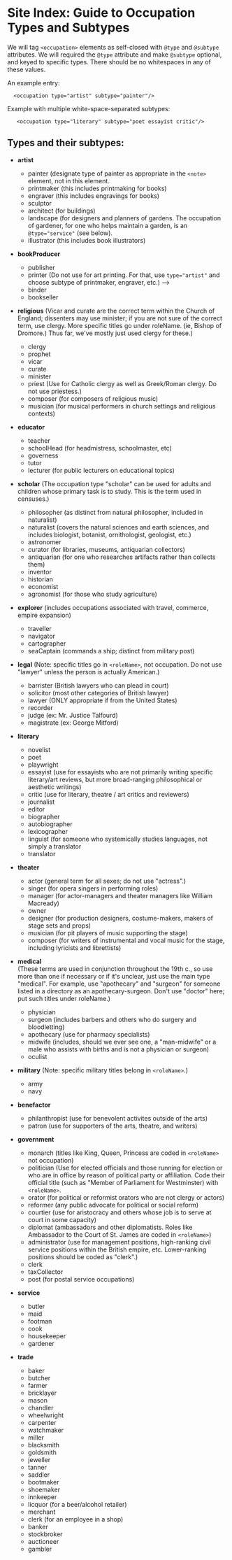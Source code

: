 # Site Index: Guide to Occupation Types and Subtypes 

We will tag `<occupation>` elements as self-closed with `@type` and `@subtype` attributes. We will required the `@type` attribute and make `@subtype` optional, and keyed to specific types. There should be no whitespaces in any of these values.

An example entry: 

```
  <occupation type="artist" subtype="painter"/>
```

Example with multiple white-space-separated subtypes:

```
   <occupation type="literary" subtype="poet essayist critic"/>
```

## Types and their subtypes:

* **artist**

    * painter (designate type of painter as appropriate in the `<note>` element, not in this element. 
    * printmaker (this includes printmaking for books)
    * engraver (this includes engravings for books)
    * sculptor
    * architect (for buildings)
    * landscape (for designers and planners of gardens. The occupation of gardener, for one who helps maintain a garden, is an `@type="service"` (see below).
    * illustrator (this includes book illustrators)


* **bookProducer**

    * publisher
    * printer (Do not use for art printing. For that, use `type="artist"` and choose subtype of printmaker, engraver, etc.) -->
    * binder
    * bookseller

                      
* **religious**
(Vicar and curate are the correct term within the Church of England; dissenters may use minister; if you are not sure of the correct term, use clergy. More specific titles go under roleName. (ie, Bishop of Dromore.) Thus far, we've mostly just used clergy for these.)

    * clergy
    * prophet
    * vicar
    * curate
    * minister
    * priest (Use for Catholic clergy as well as Greek/Roman clergy. Do not use priestess.)
    * composer (for composers of religious music)
    * musician (for musical performers in church settings and religious contexts)

* **educator** 

    * teacher
    * schoolHead (for headmistress, schoolmaster, etc)
    * governess
    * tutor
    * lecturer (for public lecturers on educational topics)

        
* **scholar** 
(The occupation type "scholar" can be used for adults and children whose primary task is to study. This is the term used in censuses.)

    * philosopher (as distinct from natural philosopher, included in naturalist)
    * naturalist (covers the natural sciences and earth sciences, and includes biologist, botanist, ornithologist, geologist, etc.)
    * astronomer
    * curator (for libraries, museums, antiquarian collectors)
    * antiquarian (for one who researches artifacts rather than collects them)
    * inventor
    * historian
    * economist
    * agronomist (for those who study agriculture)

      
* **explorer**  (includes occupations associated with travel, commerce, empire expansion) 

    * traveller 
    * navigator
    * cartographer
    * seaCaptain (commands a ship; distinct from military post)


* **legal** (Note: specific titles go in `<roleName>`, not occupation. Do not use "lawyer" unless the person is actually American.)

    * barrister (British lawyers who can plead in court)
    * solicitor (most other categories of British lawyer)
    * lawyer (ONLY appropriate if from the United States) 
    * recorder
    * judge (ex: Mr. Justice Talfourd)
    * magistrate (ex: George Mitford)

                    
* **literary** 

    * novelist
    * poet
    * playwright
    * essayist (use for essayists who are not primarily writing specific literary/art reviews, but more broad-ranging philosophical or aesthetic writings)
    * critic (use for literary, theatre / art critics and reviewers)
    * journalist
    * editor
    * biographer
    * autobiographer
    * lexicographer
    * linguist (for someone who systemically studies languages, not simply a translator
    * translator


* **theater**  

    * actor (general term for all sexes; do not use "actress".)
    * singer (for opera singers in performing roles)
    * manager (for actor-managers and theater managers like William Macready)
    * owner 
    * designer (for production designers, costume-makers, makers of stage sets and props)
    * musician (for pit players of music supporting the stage)
    * composer (for writers of instrumental and vocal music for the stage, including lyricists and librettists)

                                          
* **medical**  
(These terms are used in conjunction throughout the 19th c., so use more than one if necessary or if it's unclear, just use the main type "medical". For example,  use "apothecary" and "surgeon" for someone listed in a directory as an apothecary-surgeon. Don't use "doctor" here; put such titles under roleName.)
    * physician
    * surgeon (includes barbers and others who do surgery and bloodletting)
    * apothecary (use for pharmacy specialists)
    * midwife (includes, should we ever see one, a "man-midwife" or a male who assists with births and is not a physician or surgeon)
    * oculist

                              
* **military**  (Note: specific military titles belong in `<roleName>`.)

    * army
    * navy

                                        
* **benefactor** 

    * philanthropist (use for benevolent activites outside of the arts)
    * patron (use for supporters of the arts, theatre, and writers) 

                                  
* **government** 

    * monarch (titles like King, Queen, Princess are coded in `<roleName>` not occupation)
    * politician (Use for elected officials and those running for election or who are in office by reason of political party or affiliation. Code their official title (such as "Member of Parliament for Westminster) with `<roleName>`.
    * orator (for political or reformist orators who are not clergy or actors)
    * reformer (any public advocate for political or social reform)
    * courtier (use for aristocracy and others whose job is to serve at court in some capacity)
    * diplomat (ambassadors and other diplomatists. Roles like Ambassador to the Court of St. James are coded in `<roleName>`)
    * administrator (use for management positions, high-ranking civil service positions within the British empire, etc. Lower-ranking positions should be coded as "clerk".)
    * clerk 
    * taxCollector
    * post (for postal service occupations)

                                        
* **service**   

    * butler
    * maid
    * footman
    * cook
    * housekeeper
    * gardener

                                
* **trade**  

    * baker
    * butcher
    * farmer
    * bricklayer
    * mason
    * chandler
    * wheelwright
    * carpenter
    * watchmaker
    * miller
    * blacksmith
    * goldsmith
    * jeweller
    * tanner
    * saddler
    * bootmaker
    * shoemaker
    * innkeeper
    * licquor (for a beer/alcohol retailer)
    * merchant
    * clerk (for an employee in a shop)
    * banker
    * stockbroker
    * auctioneer
    * gambler
